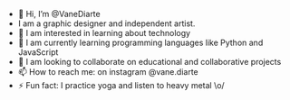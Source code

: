 - 👋 Hi, I’m @VaneDiarte
- I am a graphic designer and independent artist.
- 👀 I am interested in learning about technology
- 🌱 I am currently learning programming languages ​​like Python and JavaScript
- 💞️ I am looking to collaborate on educational and collaborative projects
- 📫 How to reach me: on instagram @vane.diarte
- ⚡ Fun fact: I practice yoga and listen to heavy metal \o/

<!---
VaneDiarte/VaneDiarte is a ✨ special ✨ repository because its `README.md` (this file) appears on your GitHub profile.
You can click the Preview link to take a look at your changes.
--->
